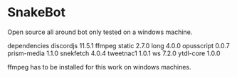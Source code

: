 # SnakeBot
Open source all around bot
only tested on a windows machine.


dependencies
discordjs 11.5.1
ffmpeg static 2.7.0
long 4.0.0
opusscript 0.0.7
prism-media 1.1.0
snekfetch 4.0.4
tweetnac1 1.0.1
ws 7.2.0
ytdl-core 1.0.0

ffmpeg has to be installed for this work on windows machines.
